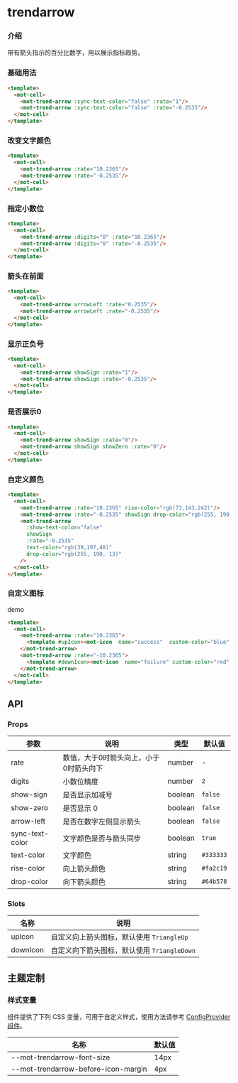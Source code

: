 # trendarrow

### 介绍

带有箭头指示的百分比数字，用以展示指标趋势。

### 基础用法

```html
<template>
  <mot-cell>
    <mot-trend-arrow :sync-text-color="false" :rate="1"/>
    <mot-trend-arrow :sync-text-color="false" :rate="-0.2535"/>
  </mot-cell>
</template>
```

### 改变文字颜色

```html
<template>
  <mot-cell>
    <mot-trend-arrow :rate="10.2365"/>
    <mot-trend-arrow :rate="-0.2535"/>
  </mot-cell>
</template>
```

### 指定小数位

```html
<template>
  <mot-cell>
    <mot-trend-arrow :digits="0" :rate="10.2365"/>
    <mot-trend-arrow :digits="0" :rate="-0.2535"/>
  </mot-cell>
</template>
```

### 箭头在前面

```html
<template>
  <mot-cell>
    <mot-trend-arrow arrowLeft :rate="0.2535"/>
    <mot-trend-arrow arrowLeft :rate="-0.2535"/>
  </mot-cell>
</template>
```

### 显示正负号

```html
<template>
  <mot-cell>
    <mot-trend-arrow showSign :rate="1"/>
    <mot-trend-arrow showSign :rate="-0.2535"/>
  </mot-cell>
</template>
```

### 是否展示0

```html
<template>
  <mot-cell>
    <mot-trend-arrow showSign :rate="0"/>
    <mot-trend-arrow showSign showZero :rate="0"/>
  </mot-cell>
</template>
```

### 自定义颜色

```html
<template>
  <mot-cell>
    <mot-trend-arrow :rate="10.2365" rise-color="rgb(73,143,242)"/>
    <mot-trend-arrow :rate="-0.2535" showSign drop-color="rgb(255, 190, 13)"/>
    <mot-trend-arrow
      :show-text-color="false"
      showSign
      :rate="-0.2535"
      text-color="rgb(39,197,48)"
      drop-color="rgb(255, 190, 13)"
    />
  </mot-cell>
</template>
```

### 自定义图标

 demo

```html
<template>
  <mot-cell>
    <mot-trend-arrow :rate="10.2365">
      <template #upIcon><mot-icon  name="success"  custom-color="blue" size="18px" /></template>
    </mot-trend-arrow>
    <mot-trend-arrow :rate="-10.2365">
      <template #downIcon><mot-icon  name="failure" custom-color="red" /></template>
    </mot-trend-arrow>
  </mot-cell>
</template>
```

## API

### Props

| 参数            | 说明                                   | 类型    | 默认值    |
| --------------- | -------------------------------------- | ------- | --------- |
| rate            | 数值，大于0时箭头向上，小于0时箭头向下 | number  | -         |
| digits          | 小数位精度                             | number  | `2`       |
| show-sign       | 是否显示加减号                         | boolean | `false`   |
| show-zero       | 是否显示 0                             | boolean | `false`   |
| arrow-left      | 是否在数字左侧显示箭头                 | boolean | `false`   |
| sync-text-color | 文字颜色是否与箭头同步                 | boolean | `true`    |
| text-color      | 文字颜色                               | string  | `#333333` |
| rise-color      | 向上箭头颜色                           | string  | `#fa2c19` |
| drop-color      | 向下箭头颜色                           | string  | `#64b578` |

### Slots

| 名称     | 说明                                        |
| -------- | ------------------------------------------- |
| upIcon   | 自定义向上箭头图标，默认使用 `TriangleUp`   |
| downIcon | 自定义向下箭头图标，默认使用 `TriangleDown` |

## 主题定制

### 样式变量

组件提供了下列 CSS 变量，可用于自定义样式，使用方法请参考 [ConfigProvider 组件](/components/basic/configprovider)。

| 名称                                | 默认值 |
| ----------------------------------- | ------ |
| --mot-trendarrow-font-size          | 14px   |
| --mot-trendarrow-before-icon-margin | 4px    |
